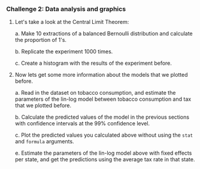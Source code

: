 ### Challenge 2: Data analysis and graphics

1. Let's take a look at the Central Limit Theorem:

	a. Make 10 extractions of a balanced Bernoulli distribution and calculate
    the proportion of 1's.

	b. Replicate the experiment 1000 times.
	
	c. Create a histogram with the results of the experiment before. 

2. Now lets get some more information about the models that we plotted before.

	a. Read in the dataset on tobacco consumption, and estimate the parameters of the
	lin-log model between tobacco consumption and tax that we plotted before.

	b. Calculate the predicted values of the model in the previous sections with
	confidence intervals at the 99\% confidence level.

	c. Plot the predicted values you calculated above without using the `stat`
    and `formula` arguments.

	e. Estimate the parameters of the lin-log model above with fixed effects per
    state, and get the predictions using the average tax rate in that state.



